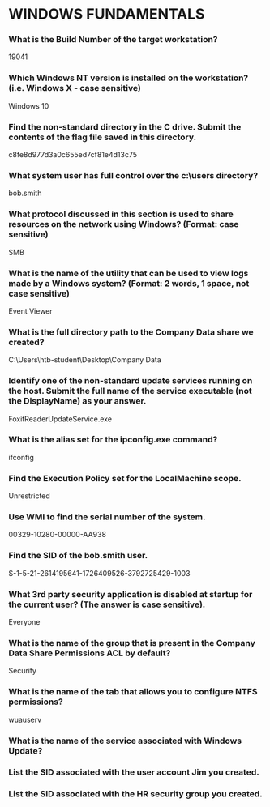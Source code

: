# WINDOWS FUNDAMENTALS

### What is the Build Number of the target workstation?

19041

### Which Windows NT version is installed on the workstation? (i.e. Windows X - case sensitive)

Windows 10

### Find the non-standard directory in the C drive. Submit the contents of the flag file saved in this directory.

c8fe8d977d3a0c655ed7cf81e4d13c75

### What system user has full control over the c:\users directory?

bob.smith

### What protocol discussed in this section is used to share resources on the network using Windows? (Format: case sensitive) 

SMB

### What is the name of the utility that can be used to view logs made by a Windows system? (Format: 2 words, 1 space, not case sensitive)

Event Viewer

### What is the full directory path to the Company Data share we created?  

C:\Users\htb-student\Desktop\Company Data

### Identify one of the non-standard update services running on the host. Submit the full name of the service executable (not the DisplayName) as your answer.  

FoxitReaderUpdateService.exe

### What is the alias set for the ipconfig.exe command?

ifconfig

### Find the Execution Policy set for the LocalMachine scope.   

Unrestricted

### Use WMI to find the serial number of the system.   

00329-10280-00000-AA938

### Find the SID of the bob.smith user.  

S-1-5-21-2614195641-1726409526-3792725429-1003

### What 3rd party security application is disabled at startup for the current user? (The answer is case sensitive).  

Everyone

### What is the name of the group that is present in the Company Data Share Permissions ACL by default?  

Security

### What is the name of the tab that allows you to configure NTFS permissions?  

wuauserv

### What is the name of the service associated with Windows Update?  



### List the SID associated with the user account Jim you created.  



### List the SID associated with the HR security group you created.  

